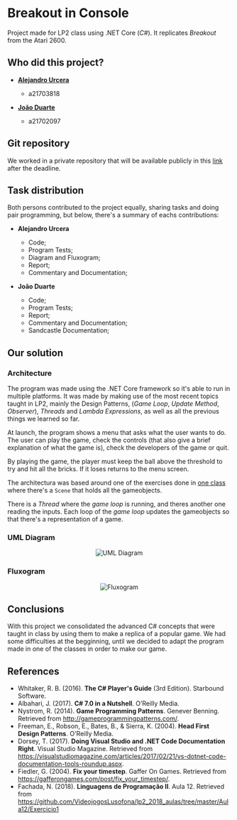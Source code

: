 # Breakout in Console

Project made for LP2 class using .NET Core (*C#*). It replicates _Breakout_ 
from the Atari 2600.

## Who did this project?

* [__Alejandro Urcera__](https://github.com/aurceramartins)
  * a21703818

* [__João Duarte__](https://github.com/JoaoAlexandreDuarte)
  * a21702097

## Git repository

We worked in a private repository that will be available publicly in this
[link](https://github.com/JoaoAlexandreDuarte/Breakout_LP2) after the deadline.

## Task distribution

Both persons contributed to the project equally, sharing tasks and doing pair
programming, but below, there's a summary of eachs contributions:

* __Alejandro Urcera__
  * Code;
  * Program Tests;
  * Diagram and Fluxogram;
  * Report;
  * Commentary and Documentation;

* __João Duarte__
  * Code;
  * Program Tests;
  * Report;
  * Commentary and Documentation;
  * Sandcastle Documentation;

## Our solution

### Architecture

The program was made using the .NET Core framework so it's able to run in 
multiple platforms. It was made by making use of the most recent topics taught 
in LP2, mainly the Design Patterns, (_Game Loop_, _Update Method_, _Observer_), 
_Threads_ and _Lambda Expressions_, as well as all the previous things we
learned so far.

At launch, the program shows a menu that asks what the user wants to do.
The user can play the game, check the controls (that also give a brief
explanation of what the game is), check the developers of the game or quit.

By playing the game, the player must keep the ball above the threshold to try
and hit all the bricks. If it loses returns to the menu screen.

The architectura was based around one of the exercises done in 
[one class](https://github.com/VideojogosLusofona/lp2_2018_aulas/tree/master/Aula12/Exercicio1)
where there's a `Scene` that holds all the gameobjects. 

There is a _Thread_ where the _game loop_ is running, and theres another one
reading the inputs. Each loop of the _game loop_ updates the gameobjects so 
that there's a representation of a game.

### UML Diagram

<p align="center">
  <img src="UML.png" alt="UML Diagram"/>
</p>

### Fluxogram

<p align="center">
  <img src="fluxogram.png" alt="Fluxogram"/>
</p>

## Conclusions

With this project we consolidated the advanced C# concepts that were taught in 
class by using them to make a replica of a popular game. We had some 
difficulties at the begginning, until we decided to adapt the program made
in one of the classes in order to make our game.

## References
  
* Whitaker, R. B. (2016). **The C# Player's Guide**
    (3rd Edition). Starbound Software.
* Albahari, J. (2017). **C# 7.0 in a Nutshell**.
    O’Reilly Media.
* Nystrom, R. (2014). **Game Programming Patterns**.
    Genever Benning. Retrieved from <http://gameprogrammingpatterns.com/>.
* Freeman, E., Robson, E., Bates, B., & Sierra, K.
    (2004). **Head First Design Patterns**. O'Reilly Media.
* Dorsey, T. (2017). **Doing Visual Studio and .NET
    Code Documentation Right**. Visual Studio Magazine. Retrieved from
    <https://visualstudiomagazine.com/articles/2017/02/21/vs-dotnet-code-documentation-tools-roundup.aspx>.
* Fiedler, G. (2004). **Fix your timestep**. Gaffer On Games. Retrieved from
    <https://gafferongames.com/post/fix_your_timestep/>.
* Fachada, N. (2018). **Linguagens de Programação II**. Aula 12. Retrieved from
    <https://github.com/VideojogosLusofona/lp2_2018_aulas/tree/master/Aula12/Exercicio1>